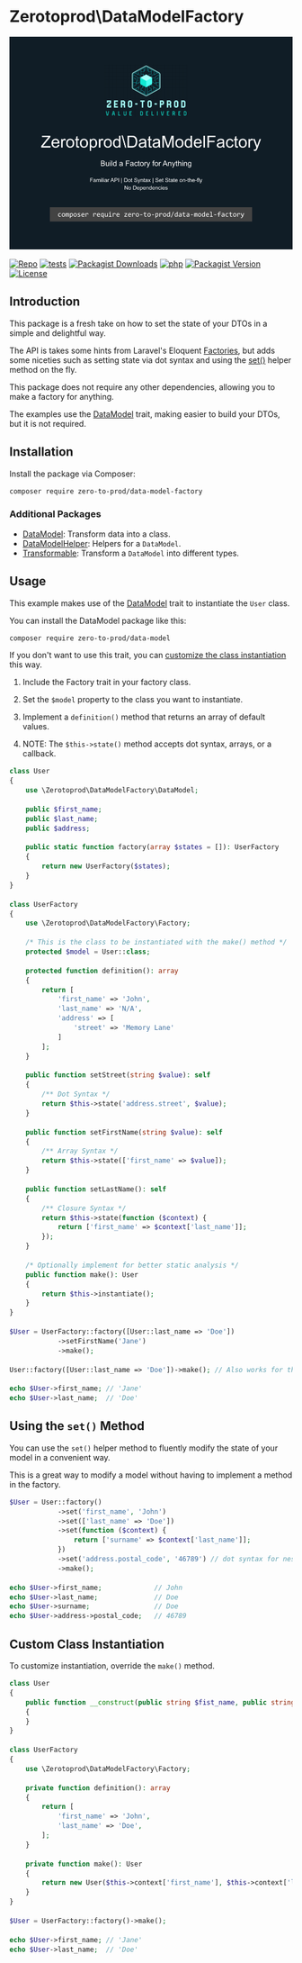 # Zerotoprod\DataModelFactory

![](./logo.png)

[![Repo](https://img.shields.io/badge/github-gray?logo=github)](https://github.com/zero-to-prod/data-model-factory)
[![tests](https://img.shields.io/github/actions/workflow/status/zero-to-prod/data-model-factory/test.yml?label=tests)](https://github.com/zero-to-prod/data-model-factory/actions)
[![Packagist Downloads](https://img.shields.io/packagist/dt/zero-to-prod/data-model-factory?color=blue)](https://packagist.org/packages/zero-to-prod/data-model-factory/stats)
[![php](https://img.shields.io/packagist/php-v/zero-to-prod/data-model-factory.svg?color=purple)](https://packagist.org/packages/zero-to-prod/data-model-factory/stats)
[![Packagist Version](https://img.shields.io/packagist/v/zero-to-prod/data-model-factory?color=f28d1a)](https://packagist.org/packages/zero-to-prod/data-model-factory)
[![License](https://img.shields.io/packagist/l/zero-to-prod/data-model-factory?color=pink)](https://github.com/zero-to-prod/data-model-factory/blob/main/LICENSE.md)

## Introduction

This package is a fresh take on how to set the state of your DTOs in a simple and delightful way.

The API is takes some hints from Laravel's Eloquent [Factories](https://laravel.com/docs/11.x/eloquent-factories), but adds some niceties such as
setting state via dot syntax and using the [set()](#using-the-set-method) helper method on the fly.

This package does not require any other dependencies, allowing you to make a factory for anything.

The examples use the [DataModel](https://github.com/zero-to-prod/data-model) trait, making easier to build your DTOs, but it is not required.

## Installation

Install the package via Composer:

```bash
composer require zero-to-prod/data-model-factory
```

### Additional Packages

- [DataModel](https://github.com/zero-to-prod/data-model): Transform data into a class.
- [DataModelHelper](https://github.com/zero-to-prod/data-model-helper): Helpers for a `DataModel`.
- [Transformable](https://github.com/zero-to-prod/transformable): Transform a `DataModel` into different types.

## Usage

This example makes use of the [DataModel](https://github.com/zero-to-prod/data-model) trait to instantiate the `User` class.

You can install the DataModel package like this:

```bash
composer require zero-to-prod/data-model
```

If you don't want to use this trait, you can [customize the class instantiation](#custom-class-instantiation) this way.

1. Include the Factory trait in your factory class.
2. Set the `$model` property to the class you want to instantiate.
3. Implement a `definition()` method that returns an array of default values.

4. NOTE: The `$this->state()` method accepts dot syntax, arrays, or a callback.

```php
class User
{
    use \Zerotoprod\DataModelFactory\DataModel;

    public $first_name;
    public $last_name;
    public $address;
    
    public static function factory(array $states = []): UserFactory
    {
        return new UserFactory($states);
    }
}

class UserFactory
{
    use \Zerotoprod\DataModelFactory\Factory;

    /* This is the class to be instantiated with the make() method */
    protected $model = User::class;

    protected function definition(): array
    {
        return [
            'first_name' => 'John',
            'last_name' => 'N/A',
            'address' => [
                'street' => 'Memory Lane'
            ]
        ];
    }
    
    public function setStreet(string $value): self
    {
        /** Dot Syntax */
        return $this->state('address.street', $value);
    }
    
    public function setFirstName(string $value): self
    {
        /** Array Syntax */
        return $this->state(['first_name' => $value]);
    }
    
    public function setLastName(): self
    {
        /** Closure Syntax */
        return $this->state(function ($context) {
            return ['first_name' => $context['last_name']];
        });
    }
    
    /* Optionally implement for better static analysis */
    public function make(): User
    {
        return $this->instantiate();
    }
}

$User = UserFactory::factory([User::last_name => 'Doe'])
            ->setFirstName('Jane')
            ->make();
            
User::factory([User::last_name => 'Doe'])->make(); // Also works for this example

echo $User->first_name; // 'Jane'
echo $User->last_name;  // 'Doe'
```

## Using the `set()` Method

You can use the `set()` helper method to fluently modify the state of your model in a convenient way.

This is a great way to modify a model without having to implement a method in the factory.

```php
$User = User::factory()
            ->set('first_name', 'John')
            ->set(['last_name' => 'Doe'])
            ->set(function ($context) {
                return ['surname' => $context['last_name']];
            })
            ->set('address.postal_code', '46789') // dot syntax for nested values 
            ->make();

echo $User->first_name;             // John
echo $User->last_name;              // Doe
echo $User->surname;                // Doe
echo $User->address->postal_code;   // 46789
```

## Custom Class Instantiation

To customize instantiation, override the `make()` method.

```php
class User
{
    public function __construct(public string $fist_name, public string $last_name)
    {
    }
}

class UserFactory
{
    use \Zerotoprod\DataModelFactory\Factory;

    private function definition(): array
    {
        return [
            'first_name' => 'John',
            'last_name' => 'Doe',
        ];
    }

    private function make(): User
    {
        return new User($this->context['first_name'], $this->context['last_name']);
    }
}

$User = UserFactory::factory()->make();

echo $User->first_name; // 'Jane'
echo $User->last_name;  // 'Doe'
```